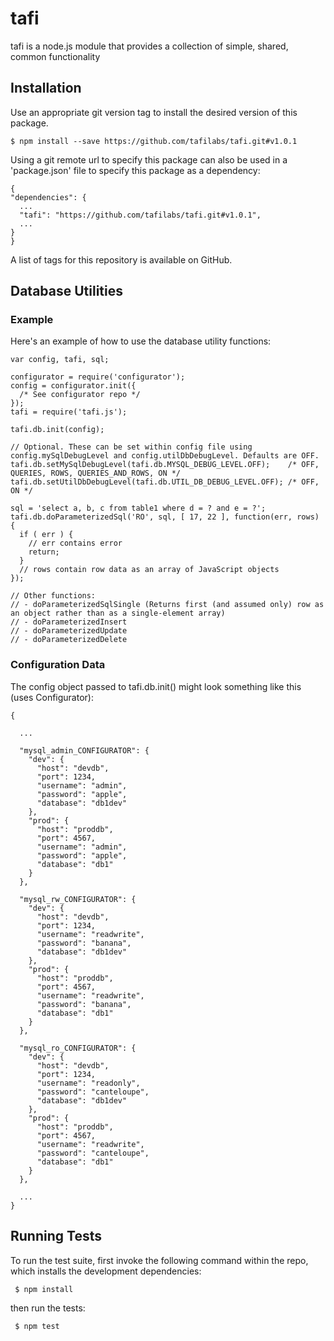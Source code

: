 tafi
============

tafi is a node.js module that provides a collection of simple, shared, common functionality

## Installation

  Use an appropriate git version tag to install the desired version of this package.

    $ npm install --save https://github.com/tafilabs/tafi.git#v1.0.1

  Using a git remote url to specify this package can also be used in a 'package.json' file
  to specify this package as a dependency:

  ```
{
  "dependencies": {
    ...
    "tafi": "https://github.com/tafilabs/tafi.git#v1.0.1",
    ...
  }
}
```

A list of tags for this repository is available on GitHub.

## Database Utilities

### Example

Here's an example of how to use the database utility functions:

```
var config, tafi, sql;

configurator = require('configurator');
config = configurator.init({
  /* See configurator repo */
});
tafi = require('tafi.js');

tafi.db.init(config);

// Optional. These can be set within config file using config.mySqlDebugLevel and config.utilDbDebugLevel. Defaults are OFF.
tafi.db.setMySqlDebugLevel(tafi.db.MYSQL_DEBUG_LEVEL.OFF);    /* OFF, QUERIES, ROWS, QUERIES_AND_ROWS, ON */
tafi.db.setUtilDbDebugLevel(tafi.db.UTIL_DB_DEBUG_LEVEL.OFF); /* OFF, ON */

sql = 'select a, b, c from table1 where d = ? and e = ?';
tafi.db.doParameterizedSql('RO', sql, [ 17, 22 ], function(err, rows) {
  if ( err ) {
    // err contains error
    return;
  }
  // rows contain row data as an array of JavaScript objects
});

// Other functions:
// - doParameterizedSqlSingle (Returns first (and assumed only) row as an object rather than as a single-element array)
// - doParameterizedInsert
// - doParameterizedUpdate
// - doParameterizedDelete
```

### Configuration Data

The config object passed to tafi.db.init() might look something like this (uses Configurator):

```
{

  ...

  "mysql_admin_CONFIGURATOR": {
    "dev": {
      "host": "devdb",
      "port": 1234,
      "username": "admin",
      "password": "apple",
      "database": "db1dev"
    },
    "prod": {
      "host": "proddb",
      "port": 4567,
      "username": "admin",
      "password": "apple",
      "database": "db1"
    }
  },
  
  "mysql_rw_CONFIGURATOR": {
    "dev": {
      "host": "devdb",
      "port": 1234,
      "username": "readwrite",
      "password": "banana",
      "database": "db1dev"
    },
    "prod": {
      "host": "proddb",
      "port": 4567,
      "username": "readwrite",
      "password": "banana",
      "database": "db1"
    }
  },
  
  "mysql_ro_CONFIGURATOR": {
    "dev": {
      "host": "devdb",
      "port": 1234,
      "username": "readonly",
      "password": "canteloupe",
      "database": "db1dev"
    },
    "prod": {
      "host": "proddb",
      "port": 4567,
      "username": "readwrite",
      "password": "canteloupe",
      "database": "db1"
    }
  },

  ...
}
```

## Running Tests

 To run the test suite, first invoke the following command within the repo, which installs the development dependencies:

     $ npm install

 then run the tests:

     $ npm test
